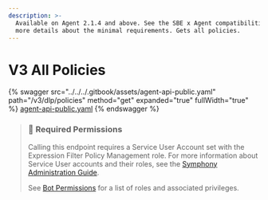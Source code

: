 ```yaml
---
description: >-
  Available on Agent 2.1.4 and above. See the SBE x Agent compatibilities for
  more details about the minimal requirements. Gets all policies.
---
```


# V3 All Policies

{% swagger src="../../../.gitbook/assets/agent-api-public.yaml" path="/v3/dlp/policies" method="get" expanded="true" fullWidth="true" %}
[agent-api-public.yaml](../../../.gitbook/assets/agent-api-public.yaml)
{% endswagger %}

> ### 🚧 Required Permissions
>
> Calling this endpoint requires a Service User Account set with the Expression Filter Policy Management role. For more information about Service User accounts and their roles, see the [Symphony Administration Guide](https://symphony.direct/).
>
> See [Bot Permissions](https://docs.developers.symphony.com/building-bots-on-symphony/configuration/bot-permissions) for a list of roles and associated privileges.
